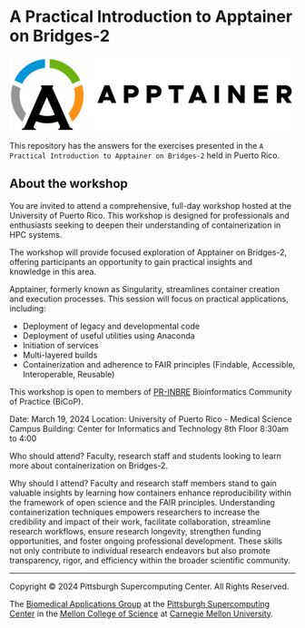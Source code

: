 # A Practical Introduction to Apptainer on Bridges-2

![](./images/logo.png)

This repository has the answers for the exercises presented in the `A Practical Introduction to Apptainer on Bridges-2` held in Puerto Rico.

## About the workshop

You are invited to attend a comprehensive, full-day workshop hosted at the University of Puerto Rico. This workshop is designed for professionals and enthusiasts seeking to deepen their understanding of containerization in HPC systems.

The workshop will provide focused exploration of Apptainer on Bridges-2, offering participants an opportunity to gain practical insights and knowledge in this area.

Apptainer, formerly known as Singularity, streamlines container creation and execution processes. This session will focus on practical applications, including:

- Deployment of legacy and developmental code
- Deployment of useful utilities using Anaconda
- Initiation of services
- Multi-layered builds
- Containerization and adherence to FAIR principles (Findable, Accessible, Interoperable, Reusable)

This workshop is open to members of [PR-INBRE](https://inbre.hpcf.upr.edu/) Bioinformatics Community of Practice (BiCoP).

Date: March 19, 2024
Location: University of Puerto Rico - Medical Science Campus
Building: Center for Informatics and Technology 8th Floor
8:30am to 4:00

Who should attend? Faculty, research staff and students looking to learn more about containerization on Bridges-2.

Why should I attend? Faculty and research staff members stand to gain valuable insights by learning how containers enhance reproducibility within the framework of open science and the FAIR principles. Understanding containerization techniques empowers researchers to increase the credibility and impact of their work, facilitate collaboration, streamline research workflows, ensure research longevity, strengthen funding opportunities, and foster ongoing professional development. These skills not only contribute to individual research endeavors but also promote transparency, rigor, and efficiency within the broader scientific community.

---
Copyright © 2024 Pittsburgh Supercomputing Center. All Rights Reserved.

The [Biomedical Applications Group](https://www.psc.edu/biomedical-applications/) at the [Pittsburgh Supercomputing
Center](http://www.psc.edu) in the [Mellon College of Science](https://www.cmu.edu/mcs/) at [Carnegie Mellon University](http://www.cmu.edu).

